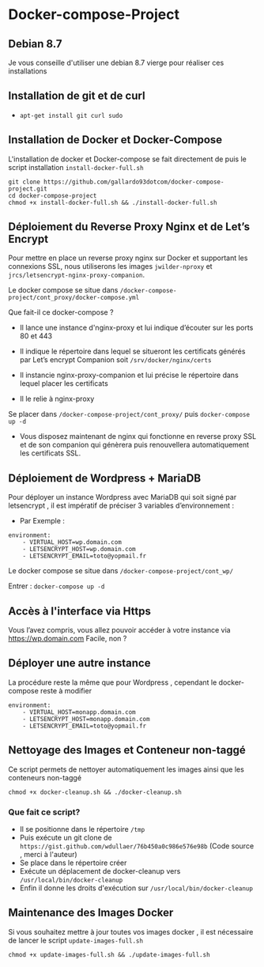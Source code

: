 # Docker-compose-Project

## Debian 8.7 
Je vous conseille d'utiliser une debian 8.7 vierge pour réaliser ces installations

## Installation de git et de curl 

* `apt-get install git curl sudo`

## Installation de Docker et Docker-Compose 

L'installation de docker et Docker-compose se fait directement de puis le script installation `install-docker-full.sh`

```
git clone https://github.com/gallardo93dotcom/docker-compose-project.git
cd docker-compose-project
chmod +x install-docker-full.sh && ./install-docker-full.sh 
```
 
## Déploiement du Reverse Proxy Nginx et de Let’s Encrypt

Pour mettre en place un reverse proxy nginx sur Docker et supportant les connexions SSL, nous utiliserons les images `jwilder-nproxy` et `jrcs/letsencrypt-nginx-proxy-companion`.

Le docker compose se situe dans `/docker-compose-project/cont_proxy/docker-compose.yml`

Que fait-il ce docker-compose ?
- Il lance une instance d'nginx-proxy et lui indique d’écouter sur les ports 80 et 443
- Il indique le répertoire dans lequel se situeront les certificats générés par Let’s encrypt Companion soit `/srv/docker/nginx/certs`

- Il instancie nginx-proxy-companion et lui précise le répertoire dans lequel placer les certificats 
- Il le relie à nginx-proxy

Se placer dans `/docker-compose-project/cont_proxy/`
puis `docker-compose up -d`

- Vous disposez maintenant de nginx qui fonctionne en reverse proxy SSL et de son companion qui génèrera puis renouvellera automatiquement les certificats SSL.

## Déploiement de Wordpress + MariaDB

Pour déployer un instance Wordpress avec MariaDB qui soit signé par letsencrypt , il est impératif de préciser 3 variables d’environnement : 

- Par Exemple :

```
environment:
    - VIRTUAL_HOST=wp.domain.com
    - LETSENCRYPT_HOST=wp.domain.com 
    - LETSENCRYPT_EMAIL=toto@yopmail.fr
```

Le docker compose se situe dans `/docker-compose-project/cont_wp/`

Entrer : `docker-compose up -d`

## Accès à l'interface via Https

Vous l’avez compris, vous allez pouvoir accéder à votre instance via https://wp.domain.com Facile, non ?

## Déployer une autre instance 

La procédure reste la même que pour Wordpress , cependant le docker-compose reste à modifier

```
environment:
    - VIRTUAL_HOST=monapp.domain.com
    - LETSENCRYPT_HOST=monapp.domain.com 
    - LETSENCRYPT_EMAIL=toto@yopmail.fr
```
## Nettoyage des Images et Conteneur non-taggé 

Ce script permets de nettoyer automatiquement les images ainsi que les conteneurs non-taggé

```
chmod +x docker-cleanup.sh && ./docker-cleanup.sh
```
### Que fait ce script?

- Il se positionne dans le répertoire `/tmp`
- Puis exécute un git clone de `https://gist.github.com/wdullaer/76b450a0c986e576e98b` (Code source , merci à l'auteur)
- Se place dans le répertoire créer 
- Exécute un déplacement de docker-cleanup vers `/usr/local/bin/docker-cleanup`
- Enfin il donne les droits d'exécution sur `/usr/local/bin/docker-cleanup`

## Maintenance des Images Docker 

Si vous souhaitez mettre à jour toutes vos images docker , il est nécessaire de lancer le script `update-images-full.sh`

```
chmod +x update-images-full.sh && ./update-images-full.sh
```
